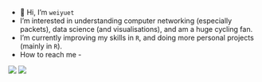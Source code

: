 - 👋 Hi, I’m `weiyuet`
- I’m interested in understanding computer networking (especially packets), data science (and visualisations), and am a huge cycling fan.
- I’m currently improving my skills in `R`, and doing more personal projects (mainly in `R`).
- How to reach me - 

<a target="_blank" href="https://twitter.com/weiyuet_wong"><img src="https://img.shields.io/badge/-Twitter-1DA1F2?style=for-the-badge&logo=Twitter&logoColor=white"></img></a>
<a target="_blank" href="https://www.linkedin.com/in/wei-yuet-wong-08013861/"><img src="https://img.shields.io/badge/-LinkedIn-0077B5?style=for-the-badge&logo=Linkedin&logoColor=white"></img></a>

<!---
weiyuet/weiyuet is a ✨ special ✨ repository because its `README.md` (this file) appears on your GitHub profile.
You can click the Preview link to take a look at your changes.
--->
